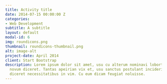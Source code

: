 ```yaml
---
title: Activity title
date: 2014-07-15 00:00:00 Z
categories:
- Web Development
subtitle: A subtitle
layout: default
modal-id: 6
img: roundicons.png
thumbnail: roundicons-thumbnail.png
alt: image-alt
project-date: April 2014
client: Start Bootstrap
description: Lorem ipsum dolor sit amet, usu cu alterum nominavi lobortis. At duo
  novum diceret. Tantas apeirian vix et, usu sanctus postulant inciderint ut, populo
  diceret necessitatibus in vim. Cu eum dicam feugiat noluisse.
---
```


